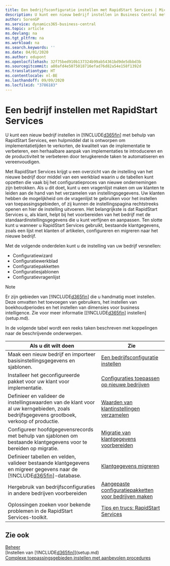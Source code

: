 ```yaml
---
title: Een bedrijfsconfiguratie instellen met RapidStart Services | Microsoft Docs
description: U kunt een nieuw bedrijf instellen in Business Central met behulp van RapidStart Services. Dit is een hulpmiddel dat is ontworpen om implementatietijden te verkorten, de kwaliteit van de implementatie te verbeteren, een herhaalbare aanpak van implementaties te introduceren en de productiviteit te verbeteren door terugkerende taken te automatiseren en vereenvoudigen.
author: SorenGP
ms.service: dynamics365-business-central
ms.topic: article
ms.devlang: na
ms.tgt_pltfrm: na
ms.workload: na
ms.search.keywords: ''
ms.date: 04/01/2020
ms.author: edupont
ms.openlocfilehash: 32f75bed910b137324b99ab54361bd9de5dbbd3b
ms.sourcegitcommit: a80afd4e5075018716efad76d82a54e158f1392d
ms.translationtype: HT
ms.contentlocale: nl-BE
ms.lasthandoff: 09/09/2020
ms.locfileid: "3786183"
---
```

# <a name="setting-up-a-company-with-rapidstart-services"></a>Een bedrijf instellen met RapidStart Services
U kunt een nieuw bedrijf instellen in [!INCLUDE[d365fin](includes/d365fin_md.md)] met behulp van RapidStart Services, een hulpmiddel dat is ontworpen om implementatietijden te verkorten, de kwaliteit van de implementatie te verbeteren, een herhaalbare aanpak van implementaties te introduceren en de productiviteit te verbeteren door terugkerende taken te automatiseren en vereenvoudigen.  

Met RapidStart Services krijgt u een overzicht van de instelling van het nieuwe bedrijf door middel van een werkblad waarin u de tabellen kunt opzetten die vaak bij het configuratieproces van nieuwe ondernemingen zijn betrokken. Als u dit doet, kunt u een vragenlijst maken om uw klanten te leiden aan de hand van het verzamelen van instellingsgegevens. Uw klanten hebben de mogelijkheid om de vragenlijst te gebruiken voor het instellen van toepassingsgebieden, of zij kunnen de instellingspagina rechtstreeks openen en hier de instelling uitvoeren. Het belangrijkste is dat RapidStart Services u, als klant, helpt bij het voorbereiden van het bedrijf met de standaardinstellingsgegevens die u kunt verfijnen en aanpassen. Ten slotte kunt u wanneer u RapidStart Services gebruikt, bestaande klantgegevens, zoals een lijst met klanten of artikelen, configureren en migreren naar het nieuwe bedrijf.

Met de volgende onderdelen kunt u de instelling van uw bedrijf versnellen:  

-   Configuratiewizard  
-   Configuratiewerkblad  
-   Configuratiepakketten  
-   Configuratiesjablonen  
-   Configuratievragenlijst  

> [!Note]  
>  Er zijn gebieden van [!INCLUDE[d365fin](includes/d365fin_md.md)] die u handmatig moet instellen. Deze omvatten het toevoegen van gebruikers, het instellen van boekhoudperiodes en het instellen van dimensies voor business intelligence. Zie voor meer informatie [[!INCLUDE[d365fin](includes/d365fin_md.md)] instellen](setup.md).

 In de volgende tabel wordt een reeks taken beschreven met koppelingen naar de beschrijvende onderwerpen.

|**Als u dit wilt doen**|**Zie**|  
|------------|-------------|  
|Maak een nieuw bedrijf en importeer basisinstellingsgegevens en sjablonen.|[Een bedrijfsconfiguratie instellen](admin-set-up-company-configuration.md)|  
|Installeer het geconfigureerde pakket voor uw klant voor implementatie.|[Configuraties toepassen op nieuwe bedrijven](admin-apply-configuration-to-new-companies.md)|
|Definieer en valideer de instellingswaarden van de klant voor al uw kerngebieden, zoals bedrijfsgegevens grootboek, verkoop of productie.|[Waarden van klantinstellingen verzamelen](admin-gather-customer-setup-values.md)|  
|Configureer hoofdgegevensrecords met behulp van sjablonen om bestaande klantgegevens voor te bereiden op migratie.|[Migratie van klantgegevens voorbereiden](admin-use-templates-to-prepare-customer-data-for-migration.md)|  
|Definieer tabellen en velden, valideer bestaande klantgegevens en migreer gegevens naar de [!INCLUDE[d365fin](includes/d365fin_md.md)]-database.|[Klantgegevens migreren](admin-migrate-customer-data.md)|
|Hergebruik van bedrijfsconfiguraties in andere bedrijven voorbereiden|[Aangepaste configuratiepakketten voor bedrijven maken](admin-how-to-create-custom-company-configuration-packages.md)|
|Oplossingen zoeken voor bekende problemen in de RapidStart Services-toolkit.|[Tips en trucs: RapidStart Services](admin-tips-and-tricks-rapidstart-services.md)|  

## <a name="see-also"></a>Zie ook  
[Beheer](admin-setup-and-administration.md)  
[Instellen van [!INCLUDE[d365fin](includes/d365fin_md.md)]](setup.md)  
[Complexe toepassingsgebieden instellen met aanbevolen procedures](set-up-complex-application-areas-using-best-practices.md)   
